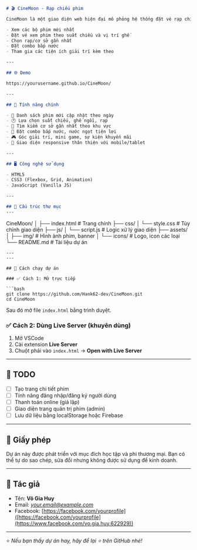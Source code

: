 ```markdown
# 🎬 CineMoon - Rạp chiếu phim 

CineMoon là một giao diện web hiện đại mô phỏng hệ thống đặt vé rạp chiếu phim. Người dùng có thể:

- Xem các bộ phim mới nhất
- Đặt vé xem phim theo suất chiếu và vị trí ghế
- Chọn rạp/cơ sở gần nhất
- Đặt combo bắp nước
- Tham gia các tiện ích giải trí kèm theo

---

## 🌐 Demo

https://yourusername.github.io/CineMoon/

---

## 🧩 Tính năng chính

- 🎥 Danh sách phim mới cập nhật theo ngày
- 🕐 Lựa chọn suất chiếu, ghế ngồi, rạp
- 🏢 Tìm kiếm cơ sở gần nhất theo khu vực
- 🍿 Đặt combo bắp nước, nước ngọt tiện lợi
- 🎮 Góc giải trí, mini game, sự kiện khuyến mãi
- 📱 Giao diện responsive thân thiện với mobile/tablet

---

## 🖥️ Công nghệ sử dụng

- HTML5
- CSS3 (Flexbox, Grid, Animation)
- JavaScript (Vanilla JS)

---

## 📁 Cấu trúc thư mục
---
```
CineMoon/
│
├── index.html             # Trang chính
├── css/
│   └── style.css          # Tùy chỉnh giao diện
├── js/
│   └── script.js          # Logic xử lý giao diện
├── assets/
│   ├── img/               # Hình ảnh phim, banner
│   └── icons/             # Logo, icon các loại
└── README.md              # Tài liệu dự án
```
---
---

## 🚀 Cách chạy dự án

### ✅ Cách 1: Mở trực tiếp

```bash
git clone https://github.com/Hank62-dev/CineMoon.git
cd CineMoon
````

Sau đó mở file `index.html` bằng trình duyệt.

### ✅ Cách 2: Dùng Live Server (khuyên dùng)

1. Mở VSCode
2. Cài extension **Live Server**
3. Chuột phải vào `index.html` → **Open with Live Server**

---

## 📌 TODO

* [ ] Tạo trang chi tiết phim
* [ ] Tính năng đăng nhập/đăng ký người dùng
* [ ] Thanh toán online (giả lập)
* [ ] Giao diện trang quản trị phim (admin)
* [ ] Lưu dữ liệu bằng localStorage hoặc Firebase

---

## 📜 Giấy phép

Dự án này được phát triển với mục đích học tập và phi thương mại.
Bạn có thể tự do sao chép, sửa đổi nhưng không được sử dụng để kinh doanh.

---

## 👤 Tác giả

* Tên: **Võ Gia Huy**
* Email: *[your.email@example.com](mailto:huyvog6226@gmail.com)*
* Facebook: [https://facebook.com/yourprofile]([https://facebook.com/yourprofile](https://www.facebook.com/vo.gia.huy.622929))

---

⭐ *Nếu bạn thấy dự án hay, hãy để lại ⭐ trên GitHub nhé!*

```
